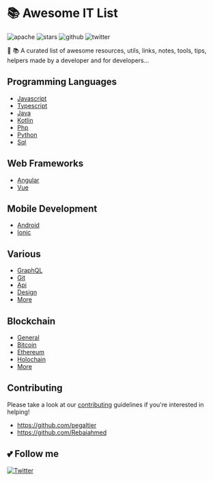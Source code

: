 # :books: Awesome IT List

![apache](https://badgen.net/badge/license/Apache-2.0/blue)
![stars](https://badgen.net/badge/stars/★★★★★)
![github](https://badgen.net/github/stars/pegaltier/utils-dev)
![twitter](https://badgen.net/twitter/follow/pegaltier)

📔 📚 A curated list of awesome resources, utils, links, notes, tools, tips, helpers made by a developer and for developers...

## Programming Languages
- [Javascript](utils-coding/utils-javascript.md)
- [Typescript](utils-coding/utils-typescript.md)
- [Java](utils-coding/utils-java.md)
- [Kotlin](utils-coding/utils-kotlin.md)
- [Php](utils-coding/utils-php.md)
- [Python](utils-coding/utils-python.md)
- [Sql](utils-coding/utils-sql.md)

## Web Frameworks 
- [Angular](utils-coding/utils-angular-list.md)
- [Vue](utils-coding/utils-vue.md)

## Mobile Development 
- [Android](utils-coding/utils-android.md)
- [Ionic](utils-coding/utils-ionic.md)

## Various
- [GraphQL](utils-coding/utils-graphql.md)
- [Git](utils-coding/utils-git.md)
- [Api](utils-coding/utils-api.md)
- [Design](utils-coding/utils-design.md)
- [More](utils-coding/)

## Blockchain
- [General](utils-chain/utils-chain-all.md)
- [Bitcoin](utils-chain/utils-chain-btc.md)
- [Ethereum](utils-chain/utils-chain-eth.md)
- [Holochain](utils-chain/utils-chain-hot.md)
- [More](utils-chain/)


## Contributing
Please take a look at our [contributing](https://github.com/pegaltier/utils-dev/blob/master/CONTRIBUTING.md) guidelines if you're interested in helping!

- https://github.com/pegaltier
- https://github.com/Rebaiahmed

## :two_hearts: Follow me

[![Twitter](https://img.shields.io/twitter/url/https/github.com/pegaltier/utils-dev.svg?style=social&label=Follow)](https://twitter.com/intent/follow?screen_name=pegaltier)

